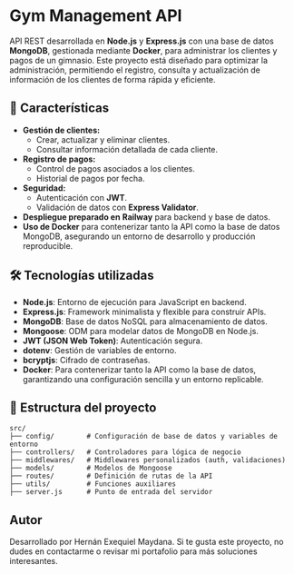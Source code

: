 # Gym Management API

API REST desarrollada en **Node.js** y **Express.js** con una base de datos **MongoDB**, gestionada mediante **Docker**, para administrar los clientes y pagos de un gimnasio. Este proyecto está diseñado para optimizar la administración, permitiendo el registro, consulta y actualización de información de los clientes de forma rápida y eficiente.

## 🚀 Características

- **Gestión de clientes:**
  - Crear, actualizar y eliminar clientes.
  - Consultar información detallada de cada cliente.
- **Registro de pagos:**
  - Control de pagos asociados a los clientes.
  - Historial de pagos por fecha.
- **Seguridad:**
  - Autenticación con **JWT**.
  - Validación de datos con **Express Validator**.
- **Despliegue preparado en** **Railway** para backend y base de datos.
- **Uso de Docker** para contenerizar tanto la API como la base de datos MongoDB, asegurando un entorno de desarrollo y producción reproducible.

## 🛠️ Tecnologías utilizadas

- **Node.js**: Entorno de ejecución para JavaScript en backend.
- **Express.js**: Framework minimalista y flexible para construir APIs.
- **MongoDB**: Base de datos NoSQL para almacenamiento de datos.
- **Mongoose**: ODM para modelar datos de MongoDB en Node.js.
- **JWT (JSON Web Token)**: Autenticación segura.
- **dotenv**: Gestión de variables de entorno.
- **bcryptjs**: Cifrado de contraseñas.
- **Docker**: Para contenerizar tanto la API como la base de datos, garantizando una configuración sencilla y un entorno replicable.

## 📂 Estructura del proyecto

```plaintext
src/
├── config/        # Configuración de base de datos y variables de entorno
├── controllers/   # Controladores para lógica de negocio
├── middlewares/   # Middlewares personalizados (auth, validaciones)
├── models/        # Modelos de Mongoose
├── routes/        # Definición de rutas de la API
├── utils/         # Funciones auxiliares
├── server.js      # Punto de entrada del servidor
```

## Autor

Desarrollado por Hernán Exequiel Maydana. Si te gusta este proyecto, no dudes en contactarme o revisar mi portafolio para más soluciones interesantes.
